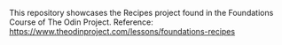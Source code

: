 This repository showcases the Recipes project found in the Foundations Course of The Odin Project.
Reference: https://www.theodinproject.com/lessons/foundations-recipes
